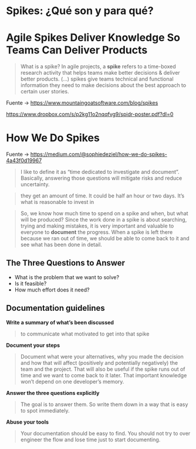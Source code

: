 # Spikes: ¿Qué son y para qué?

# Agile Spikes Deliver Knowledge So Teams Can Deliver Products
> What is a spike? In agile projects, a **spike** refers to a time-boxed research activity that helps teams make better decisions & deliver better products. (…) spikes give teams technical and functional information they need to make decisions about the best approach to certain user stories.

Fuente → https://www.mountaingoatsoftware.com/blog/spikes


https://www.dropbox.com/s/p2kg11o2nqqfvg9/spidr-poster.pdf?dl=0



# How We Do Spikes

Fuente → https://medium.com/@sophiedeziel/how-we-do-spikes-4a43f0d19967


> I like to define it as “time dedicated to investigate and document”. Basically, answering those questions will mitigate risks and reduce uncertainty.


> they get an amount of time. It could be half an hour or two days. It’s what is reasonable to invest in


> So, we know how much time to spend on a spike and when, but what will be produced? Since the work done in a spike is about searching, trying and making mistakes, it is very important and valuable to everyone to **document** the progress. When a spike is left there because we ran out of time, we should be able to come back to it and see what has been done in detail.


## The Three Questions to Answer
- What is the problem that we want to solve?
- Is it feasible?
- How much effort does it need?


## Documentation guidelines

**Write a summary of what’s been discussed**

> to communicate what motivated to get into that spike

**Document your steps**

> Document what were your alternatives, why you made the decision and how that will affect (positively and potentially negatively) the team and the project. That will also be useful if the spike runs out of time and we want to come back to it later. That important knowledge won’t depend on one developer’s memory.

**Answer the three questions explicitly**

> The goal is to answer them. So write them down in a way that is easy to spot immediately.

**Abuse your tools**

> Your documentation should be easy to find. You should not try to over engineer the flow and lose time just to start documenting.



